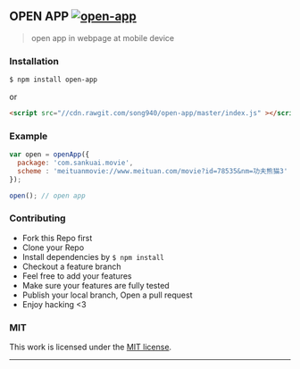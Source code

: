 ## OPEN APP [![open-app](https://img.shields.io/npm/v/open-app.svg)](https://npmjs.org/open-app)

> open app in webpage at mobile device

### Installation

```bash
$ npm install open-app
```
or

```html
<script src="//cdn.rawgit.com/song940/open-app/master/index.js" ></script>
```

### Example

```js
var open = openApp({
  package: 'com.sankuai.movie',
  scheme : 'meituanmovie://www.meituan.com/movie?id=78535&nm=功夫熊猫3'
});

open(); // open app
```

### Contributing
- Fork this Repo first
- Clone your Repo
- Install dependencies by `$ npm install`
- Checkout a feature branch
- Feel free to add your features
- Make sure your features are fully tested
- Publish your local branch, Open a pull request
- Enjoy hacking <3

### MIT

This work is licensed under the [MIT license](./LICENSE).

---